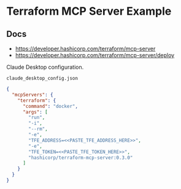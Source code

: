 # Terraform MCP Server Example

## Docs

- https://developer.hashicorp.com/terraform/mcp-server
- https://developer.hashicorp.com/terraform/mcp-server/deploy

Claude Desktop configuration.

`claude_desktop_config.json`

```json
{
  "mcpServers": {
    "terraform": {
      "command": "docker",
      "args": [
        "run",
        "-i",
        "--rm",
        "-e",
        "TFE_ADDRESS=<<PASTE_TFE_ADDRESS_HERE>>",
        "-e",
        "TFE_TOKEN=<<PASTE_TFE_TOKEN_HERE>>",
        "hashicorp/terraform-mcp-server:0.3.0"
      ]
    }
  }
}
```
